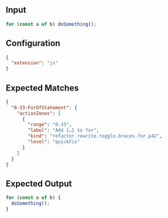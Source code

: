 ## Input

```javascript input
for (const a of b) doSomething();
```

## Configuration

```json configuration
{
  "extension": "js"
}
```

## Expected Matches

```json expected matches
{
  "0-33-ForOfStatement": {
    "actionZones": [
      {
        "range": "0-33",
        "label": "Add {…} to for",
        "kind": "refactor.rewrite.toggle.braces.for.p42",
        "level": "quickFix"
      }
    ]
  }
}
```

## Expected Output

```javascript expected output
for (const a of b) {
  doSomething();
}
```
